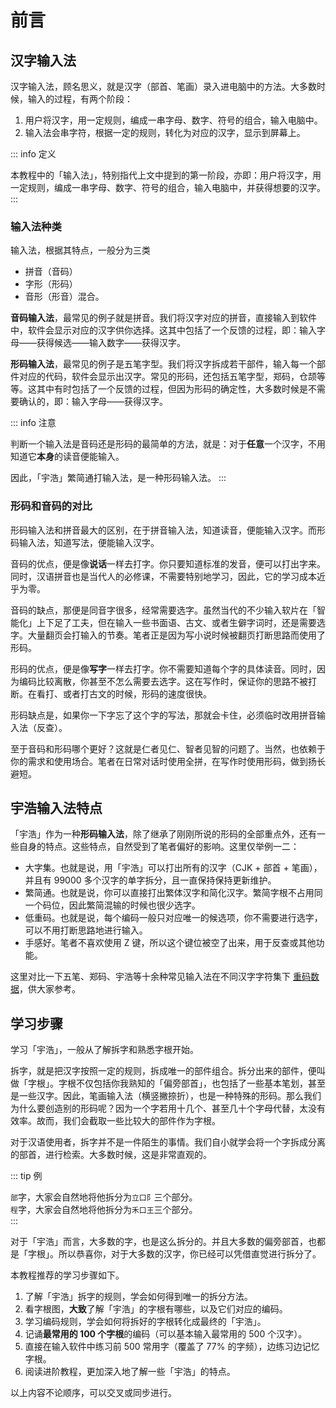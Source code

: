 # 前言

## 汉字输入法

汉字输入法，顾名思义，就是汉字（部首、笔画）录入进电脑中的方法。大多数时候，输入的过程，有两个阶段：

1. 用户将汉字，用一定规则，编成一串字母、数字、符号的组合，输入电脑中。
2. 输入法会串字符，根据一定的规则，转化为对应的汉字，显示到屏幕上。

::: info 定义

本教程中的「输入法」，特别指代上文中提到的第一阶段，亦即：用户将汉字，用一定规则，编成一串字母、数字、符号的组合，输入电脑中，并获得想要的汉字。
:::

### 输入法种类

输入法，根据其特点，一般分为三类

- 拼音（音码）
- 字形（形码）
- 音形（形音）混合。

**音码输入法**，最常见的例子就是拼音。我们将汉字对应的拼音，直接输入到软件中，软件会显示对应的汉字供你选择。这其中包括了一个反馈的过程，即：输入字母——获得候选——输入数字——获得汉字。

**形码输入法**，最常见的例子是五笔字型。我们将汉字拆成若干部件，输入每一个部件对应的代码，软件会显示出汉字。常见的形码，还包括五笔字型，郑码，仓颉等等。这其中有时包括了一个反馈的过程，但因为形码的确定性，大多数时候是不需要确认的，即：输入字母——获得汉字。

::: info 注意

判断一个输入法是音码还是形码的最简单的方法，就是：对于**任意**一个汉字，不用知道它**本身**的读音便能输入。

因此，「宇浩」繁简通打输入法，是一种形码输入法。
:::

### 形码和音码的对比

形码输入法和拼音最大的区别，在于拼音输入法，知道读音，便能输入汉字。而形码输入法，知道写法，便能输入汉字。

音码的优点，便是像**说话**一样去打字。你只要知道标准的发音，便可以打出字来。同时，汉语拼音也是当代人的必修课，不需要特别地学习，因此，它的学习成本近乎为零。

音码的缺点，那便是同音字很多，经常需要选字。虽然当代的不少输入软片在「智能化」上下足了工夫，但在输入一些书面语、古文、或者生僻字词时，还是需要选字。大量翻页会打输入的节奏。笔者正是因为写小说时候被翻页打断思路而使用了形码。

形码的优点，便是像**写字**一样去打字。你不需要知道每个字的具体读音。同时，因为编码比较离散，你甚至不怎么需要去选字。这在写作时，保证你的思路不被打断。在看打、或者打古文的时候，形码的速度很快。

形码缺点是，如果你一下字忘了这个字的写法，那就会卡住，必须临时改用拼音输入法（反查）。

至于音码和形码哪个更好？这就是仁者见仁、智者见智的问题了。当然，也依赖于你的需求和使用场合。笔者在日常对话时使用全拼，在写作时使用形码，做到扬长避短。

## 宇浩输入法特点

「宇浩」作为一种**形码输入法**，除了继承了刚刚所说的形码的全部重点外，还有一些自身的特点。这些特点，自然受到了笔者偏好的影响。这里仅举例一二：

- 大字集。也就是说，用「宇浩」可以打出所有的汉字（CJK + 部首 + 笔画），并且有 99000 多个汉字的单字拆分，且一直保持保持更新维护。
- 繁简通。也就是说，你可以直接打出繁体汉字和简化汉字。繁简字根不占用同一个码位，因此繁简混输的时候也很少选字。
- 低重码。也就是说，每个编码一般只对应唯一的候选项，你不需要进行选字，可以不用打断思路地进行输入。
- 手感好。笔者不喜欢使用 Z 键，所以这个键位被空了出来，用于反查或其他功能。

这里对比一下五笔、郑码、宇浩等十余种常见输入法在不同汉字字符集下 [重码数据](../docs/statistics)，供大家参考。

## 学习步骤

学习「宇浩」，一般从了解拆字和熟悉字根开始。

拆字，就是把汉字按照一定的规则，拆成唯一的部件组合。拆分出来的部件，便叫做「字根」。字根不仅包括你我熟知的「偏旁部首」，也包括了一些基本笔划，甚至是一些汉字。因此，笔画输入法（横竖撇捺折），也是一种特殊的形码。那么我们为什么要创造别的形码呢？因为一个字若用十几个、甚至几十个字母代替，太没有效率。故而，我们会截取一些比较大的部件作为字根。

对于汉语使用者，拆字并不是一件陌生的事情。我们自小就学会将一个字拆成分离的部首，进行检索。大多数时候，这是非常直观的。

::: tip 例

`部`字，大家会自然地将他拆分为`立口阝`三个部分。  
`程`字，大家会自然地将他拆分为`禾口王`三个部分。  
:::

对于「宇浩」而言，大多数的字，也是这么拆分的。并且大多数的偏旁部首，也都是「字根」。所以恭喜你，对于大多数的汉字，你已经可以凭借直觉进行拆分了。

本教程推荐的学习步骤如下。

1. 了解「宇浩」拆字的规则，学会如何得到唯一的拆分方法。
2. 看字根图，**大致**了解「宇浩」的字根有哪些，以及它们对应的编码。
3. 学习编码规则，学会如何将拆好的字根转化成最终的「宇浩」。
4. 记诵**最常用的 100 个字根**的编码（可以基本输入最常用的 500 个汉字）。
5. 直接在输入软件中练习前 500 常用字（覆盖了 77% 的字频），边练习边记忆字根。
6. 阅读进阶教程，更加深入地了解一些「宇浩」的特点。

以上内容不论顺序，可以交叉或同步进行。
